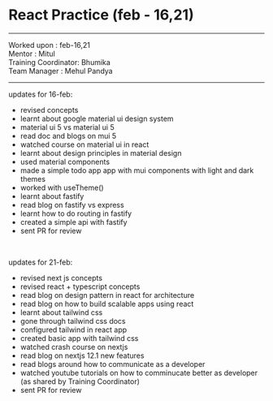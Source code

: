 # React Practice (feb - 16,21)

<hr>
Worked upon : feb-16,21<br>
Mentor : Mitul <br>
Training Coordinator: Bhumika<br>
Team Manager : Mehul Pandya
<hr>

updates for 16-feb: <br/>
- revised concepts
- learnt about google material ui design system
- material ui 5 vs material ui 5
- read doc and blogs on mui 5
- watched course on material ui in react
- learnt about design principles in material design
- used material components
- made a simple todo app app with mui components with light and dark themes
- worked with useTheme()
- learnt about fastify
- read blog on fastify vs express
- learnt how to do routing in fastify
- created a simple api with fastify
- sent PR for review

<br>

updates for 21-feb: <br/>
- revised next js concepts
- revised react + typescript concepts
- read blog on design pattern in react for architecture
- read blog on how to build scalable apps using react
- learnt about tailwind css
- gone through tailwind css docs
- configured tailwind in react app
- created basic app with tailwind css
- watched crash course on nextjs
- read blog on nextjs 12.1 new features
- read blogs around how to communicate as a developer
- watched youtube tutorials on how to comminucate better as developer (as shared by Training Coordinator)
- sent PR for review